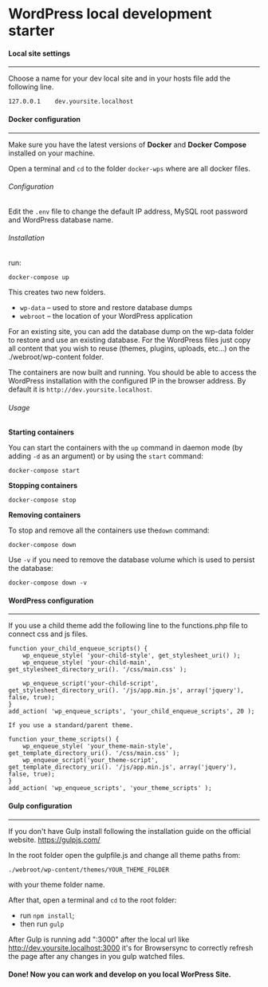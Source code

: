 # WordPress local development starter

####  Local site settings
------------
Choose a name for your dev local site and in your hosts file add the following line.

    127.0.0.1    dev.yoursite.localhost

####  Docker configuration
------------
Make sure you have the latest versions of **Docker** and **Docker Compose** installed on your machine.

Open a terminal and `cd` to the folder `docker-wps` where are all docker files.

###### Configuration

Edit the `.env` file to change the default IP address, MySQL root password and WordPress database name.

###### Installation
 run:
```
docker-compose up
```
This creates two new folders.
* `wp-data` – used to store and restore database dumps
* `webroot` – the location of your WordPress application

For an existing site, you can add the database dump on the wp-data folder to restore and use an existing database. For the WordPress files just copy all content that you wish to reuse (themes, plugins, uploads, etc...) on the ./webroot/wp-content folder.

The containers are now built and running. You should be able to access the WordPress installation with the configured IP in the browser address. By default it is `http://dev.yoursite.localhost`.

###### Usage

**Starting containers**

You can start the containers with the `up` command in daemon mode (by adding `-d` as an argument) or by using the `start` command:
```
docker-compose start
```

**Stopping containers**

```
docker-compose stop
```

**Removing containers**

To stop and remove all the containers use the`down` command:

```
docker-compose down
```
Use `-v` if you need to remove the database volume which is used to persist the database:
```
docker-compose down -v
```

####  WordPress configuration
------------
If you use a child theme add the following line to the functions.php file to connect css and js files.
```
function your_child_enqueue_scripts() {
	wp_enqueue_style( 'your-child-style', get_stylesheet_uri() );
    wp_enqueue_style( 'your-child-main', get_stylesheet_directory_uri(). '/css/main.css' );

    wp_enqueue_script('your-child-script', get_stylesheet_directory_uri(). '/js/app.min.js', array('jquery'), false, true);
}
add_action( 'wp_enqueue_scripts', 'your_child_enqueue_scripts', 20 );
```
```
If you use a standard/parent theme.

function your_theme_scripts() {
    wp_enqueue_style( 'your_theme-main-style', get_template_directory_uri(). '/css/main.css' );
    wp_enqueue_script('your_theme-script', get_template_directory_uri(). '/js/app.min.js', array('jquery'), false, true);    
}
add_action( 'wp_enqueue_scripts', 'your_theme_scripts' );
```

####  Gulp configuration
------------
If you don't have Gulp install following the installation guide on the official website.
https://gulpjs.com/

In the root folder open the gulpfile.js and change all theme paths from:
```
./webroot/wp-content/themes/YOUR_THEME_FOLDER
```
with your theme folder name.

After that, open a terminal and `cd` to the root folder:
- run `npm install`;
- then run `gulp`

After Gulp is running add ":3000" after the local url like http://dev.yoursite.localhost:3000 it's for Browsersync to correctly refresh the page after any changes in you gulp watched files.

####  Done! Now you can work and develop on you local WorPress Site.